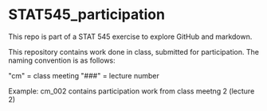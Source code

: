 # STAT545_participation

This repo is part of a STAT 545 exercise to explore GitHub and markdown.

This repository contains work done in class, submitted for participation. The naming convention is as follows:

"cm" = class meeting
"###" = lecture number

Example: cm_002 contains participation work from class meetng 2 (lecture 2)
